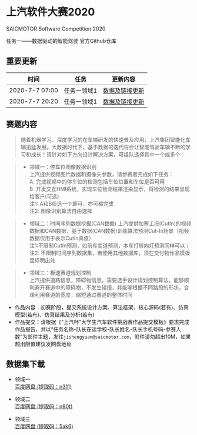 # 上汽软件大赛2020
SAICMOTOR Software Competition 2020   
 
任务一——数据驱动的智能驾驶 官方Github仓库

## 重要更新
| 时间 | 任务 | 更新内容 |
| --- | --- | --- |
| 2020-7-7 07:00| 任务一领域1 | [数据及链接更新](#update1) |
| 2020-7-7 20:20| 任务一领域1 | [数据及链接更新](#update2) |

## 赛题内容

> 随着机器学习、深度学习的在车端研发的快速普及应用，上汽集团智能化车辆迅猛发展。大数据时代下，基于数据的迭代将会让智能驾驶车辆不断的学习和成长！请针对如下方向设计解决方案，可组队选择其中一个或多个：

> * 领域一：停车位图像数据识别   
> 上汽提供视频图片数据和摄像头参数，请参赛者完成如下任务：   
> A. 完成视频中的停车位的检测包括车位位置和车位是否可用   
> B. 开发交互HMI系统，实现车位检测结果渲染显示，将检测的结果呈现给客户(可选)   
> 注1: A和B任选一个即可，亦可都完成   
> 注2: 图像识别算法自由选择   

> * 领域二：时间序列数据挖掘(CAN数据)
> 上汽提供加塞工况(CutIn)的视频数据和CAN数据，基于数据(CAN数据)训练算法预测Cut-In场景（视频数据仅用于表示CutIn真值）   
> 注1:不限制CutIn预测，如前车变道预测，本车打转向灯预测同样可以；  
> 注2: 不限制时间序列数据集，若使用其他数据库，须在交付物作品模板里标明出处

> * 领域三：极速赛道规划控制   
> 上汽提供道路信息，障碍物信息，需要选手设计规划控制算法，能够顺利避开赛道中的障碍物，不发生碰撞，并能够根据不同路段的形状，合理利用赛道的宽度，缩短通过赛道的整体时间   

- 作品内容：初赛阶段，提交系统设计方案、算法框架、核心源码(若有)、仿真模型(若有)、仿真结果及分析(若有)
- 作品提交：请根据《“上汽杯”大学生汽车软件挑战赛作品提交模板》要求完成作品报告，并以“任务名称-队长在读学校-队长姓名-队长手机号码-参赛人数”为邮件主题，发往`jishengyuan@saicmotor.com`，附件请勿超出10M，如果超出限值建议发网盘地址

## 数据集下载
* <span id="update2"><span id="update1">领域一</span></span>   
[百度网盘 (提取码：n311)](https://pan.baidu.com/s/1ngcruuzI0uL1uOGNj5zOZw)

* 领域二  
[百度网盘 (提取码：n90t)](https://pan.baidu.com/s/19bRF2hupHre2es8RwC5T8g)

* 领域三  
[百度网盘 (提取码：5ak6)](https://pan.baidu.com/s/1ghsfaXl2g34dNj273hVlDw)
